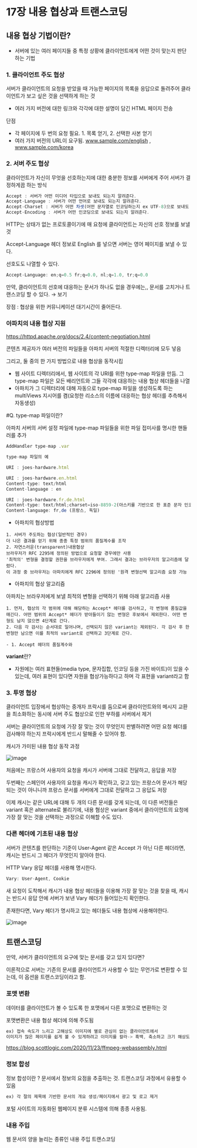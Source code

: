 # 17장 내용 협상과 트랜스코딩

## 내용 협상 기법이란?

- 서버에 있는 여러 페이지들 중 특정 상황에 클라이언트에게 어떤 것이 맞는지 판단하는 기법

### 1. 클라이언트 주도 협상

서버가 클라이언트의 요청을 받았을 때 가능한 페이지의 목록을 응답으로 돌려주어 클라이언트가 보고 싶은 것을 선택하게 하는 것

- 여러 가지 버전에 대한 링크와 각각에 대한 설명이 담긴 HTML 페이지 전송

단점 

- 각 페이지에 두 번의 요청 필요. 1. 목록 얻기, 2. 선택한 사본 얻기
- 여러 가지 버전의 URL이 요구됨. www.sample.com/english , www.sample.com/korea

### 2. 서버 주도 협상

클라이언트가 자신이 무엇을 선호하는지에 대한 충분한 정보를 서버에게 주어 서버가 결정하게끔 하는 방식

```jsx
Accept : 서버가 어떤 미디어 타입으로 보내도 되는지 알려준다.
Accept-Language : 서버가 어떤 언어로 보내도 되는지 알려준다.
Accept-Charset : 서버가 어떤 차셋(어떤 문자열로 인코딩하는지 ex UTF-8)으로 보내도 되는지 알려준다.
Accept-Encoding : 서버가 어떤 인코딩으로 보내도 되는지 알려준다.
```

HTTP는 상태가 없는 프로토콜이기에 매 요청에 클라이언트는 자신의 선호 정보를 보낼 것

Accept-Language 헤더 정보로 English 를 넣으면 서버는 영어 페이지를 보낼 수 있다.

선호도도 나열할 수 있다. 

```jsx
Accept-Language: en;q=0.5 fr;q=0.0, nl;q=1.0, tr;q=0.0
```

만약, 클라이언트의 선호에 대응하는 문서가 하나도 없을 경우에는,, 문서를 고치거나 트랜스코딩 할 수 있다. → 보기

장점 : 협상을 위한 커뮤니케이션 대기시간이 줄어든다.

### 아파치의 내용 협상 지원 

https://httpd.apache.org/docs/2.4/content-negotiation.html

콘텐츠 제공자가 여러 버전의 파일들을 아파치 서버의 적절한 디렉터리에 모두 넣음

그리고, 둘 중의 한 가지 방법으로 내용 협상을 동작시킴

- 웹 사이트 디렉터리에서, 웹 사이트의 각 URI를 위한 type-map 파일을 만듬. 그 type-map 파일은 모든 배리언트와 그들 각각에 대응하는 내용 협상 헤더들을 나열
- 아파치가 그 디렉터리에 대해 자동으로 type-map 파일을 생성하도록 하는 multiViews 지시어를 켬(요청한 리소스의 이름에 대응하는 협상 헤더를 추측해서 자동생성)

#Q. type-map 파일이란?

아파치 서버의 서버 설정 파일에 type-map 파일들을 위한 파일 접미사를 명시한 핸들러를 추가

```jsx
AddHandler type-map .var
```

```jsx
type-map 파일의 예

URI : joes-hardware.html

URI : joes-hardware.en.html
Content-type: text/html
Content-language : en

URI : joes-hardware.fr.de.html
Content-type: text/html;charset=iso-8859-2(아스키를 기반으로 한 표준 문자 인코딩인 ISO/IEC 8859의 일부)
Content-language: fr,de (프랑스, 독일)
```

- 아파치의 협상방법
```
1. 서버가 주도하는 협상(일반적인 경우)
더 나은 결과를 얻기 위해 종종 특정 범위의 품질계수를 조작
2. 자연스러운(transparent)내용협상
브라우저가 RFC 2295에 정의된 방법으로 요청할 경우에만 사용
'최적의' 변형을 결정할 권한을 브라우저에게 부여. 그래서 결과는 브라우저의 알고리즘에 달렸다.
이 과정 중 브라우저는 아파치에게 RFC 2296에 정의된 '원격 변형선택 알고리즘 요청 가능
```

- 아파치의 협상 알고리즘

아파치는 브라우저에게 보낼 최적의 변형을 선택하기 위해 아래 알고리즘 사용

```
1. 먼저, 협상의 각 범위에 대해 해당하는 Accept* 헤더를 검사하고, 각 변형에 품질값을 매긴다. 어떤 범위의 Accept* 헤더가 받아들이기 않는 변형은 후보에서 제외한다. 어떤 변형도 남지 않으면 4단계로 간다.
2. 다음 각 검사는 순서대로 일어나며, 선택되지 않은 variant는 제외된다. 각 검사 후 한 변형만 남으면 이를 최적의 variant로 선택하고 3단계로 간다.

- 1. Accept 헤더의 품질계수와
```

**variant**란?
- 자원에는 여러 표현들(media type, 문자집합, 인코딩 등을 가진 바이트)이 있을 수 있는데, 여러 표현이 있다면 자원을 협상가능하다고 하며 각 표현을 variant라고 함


### 3. 투명 협상

클라이언트 입장에서 협상하는 중개자 프락시를 둠으로써 클라이언트와의 메시지 교환을 최소화하는 동시에 서버 주도 협상으로 인한 부하를 서버에서 제거

서버는 클라이언트의 요청에 가장 잘 맞는 것이 무엇인지 판별하려면 어떤 요청 헤더를 검사해야 하는지 프락시에게 반드시 말해줄 수 있어야 함. 

캐시가 가미된 내용 협상 동작 과정

![image](https://user-images.githubusercontent.com/38098157/212543795-32347f62-6c28-4326-abde-59c34fb8e20e.png)


처음에는 프랑스어 사용자의 요청을  캐시가 서버에 그대로 전달하고, 응답을 저장

두번째는 스페인어 사용자의 요청을 캐시가 확인하고, 갖고 있는 프랑스어 문서가 해당되는 것이 아니니까 프랑스 문서를 서버에게 그대로 전달하고 그 응답도 저장

이제 캐시는 같은 URL에 대해 두 개의 다른 문서를 갖게 되는데, 이 다른 버전들은 variant 혹은 alternate로 불리기에, 내용 혐상은 variant 중에서 클라이언트의 요청에 가장 잘 맞는 것을 선택하는 과정으로 이해할 수도 있다.

### 다른 헤더에 기초된 내용 협상

서버가 콘텐츠를 판단하는 기준이 User-Agent 같은 Accept 가 아닌 다른 헤더라면, 캐시는 반드시 그 헤더가 무엇인지 알아야 한다.

HTTP Vary 응답 헤더를 사용해 명시한다.

```jsx
Vary: User-Agent, Cookie
```

새 요청이 도착해서 캐시가 내용 협상 헤더들을 이용해 가장 잘 맞는 것을 찾을 때, 캐시는 반드시 응답 안에 서버가 보낸 Vary 헤더가 들어있는지 확인한다.

존재한다면, Vary 헤더가 명시하고 있는 헤더들도 내용 협상에 사용해야한다.

![image](https://user-images.githubusercontent.com/38098157/212543820-907cb0fb-763f-438a-a939-698c9c986c52.png)

## 트랜스코딩

만약, 서버가 클라이언트의 요구에 맞는 문서를 갖고 있지 있다면?

이론적으로 서버는 기존의 문서를 클라이언트가 사용할 수 있는 무언가로 변환할 수 있는데, 이 옵션을 트랜스코딩이라고 함.

### 포맷 변환

데이터를 클라이언트가 볼 수 있도록 한 포맷에서 다른 포맷으로 변환하는 것

포맷변환은 내용 협상 헤더에 의해 주도됨 

```jsx
ex) 접속 속도가 느리고 고해상도 이미지에 별로 관심이 없는 클라이언트에서 
이미지가 많은 페이지를 쉽게 볼 수 있게하려고 이미지를 칼라-> 흑백, 축소하고 크기 해상도 줄임
```
https://blog.scottlogic.com/2020/11/23/ffmpeg-webassembly.html

### 정보 합성

정보 합성이란 ? 문서에서 정보의 요점을 추출하는 것. 트랜스코딩 과정에서 유용할 수 있음

```jsx
ex) 각 절의 제목에 기반한 문서의 개요 생성/페이지에서 광고 및 로고 제거
```

포털 사이트의 자동화된 웹페이지 분류 시스템에 의해 종종 사용됨.

### 내용 주입

웹 문서의 양을 늘리는 종류인 내용 주입 트랜스코딩
